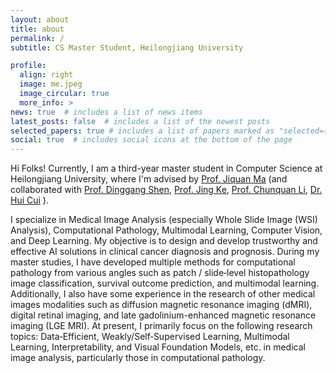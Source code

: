 ```yaml
---
layout: about
title: about
permalink: /
subtitle: CS Master Student, Heilongjiang University

profile:
  align: right
  image: me.jpeg
  image_circular: true
  more_info: >
news: true  # includes a list of news items
latest_posts: false  # includes a list of the newest posts
selected_papers: true # includes a list of papers marked as "selected={true}"
social: true  # includes social icons at the bottom of the page
---
```


Hi Folks! Currently, I am a third-year master student in Computer Science at Heilongjiang University, where I'm advised by [Prof. Jiquan Ma](https://jsjrj.hlju.edu.cn/info/1969/1526.htm) 
(and collaborated with 
[Prof. Dinggang Shen](https://scholar.google.com/citations?user=v6VYQC8AAAAJ&hl=zh-CN),
[Prof. Jing Ke](https://scholar.google.com/citations?hl=zh-CN&user=zX41yC8AAAAJ), 
[Prof. Chunquan Li](https://jsjxy.usc.edu.cn/info/2022/10218.htm),
[Dr. Hui Cui](https://scholar.google.com/citations?user=IPHzmmQAAAAJ&hl=zh-CN&oi=ao)
).

I specialize in Medical Image Analysis (especially Whole Slide Image (WSI) Analysis), Computational Pathology, Multimodal Learning, Computer Vision, and Deep Learning. My objective is to design and develop trustworthy and effective AI solutions in clinical cancer diagnosis and prognosis. During my master studies, I have developed
multiple methods for computational pathology from various angles such as patch / slide‑level histopathology image classification, survival outcome prediction, and multimodal learning. Additionally, I also have some experience in the research of other medical images modalities such as diffusion magnetic resonance imaging (dMRI), digital retinal imaging, and late gadolinium-enhanced magnetic resonance imaging (LGE MRI). At present, I primarily focus on the following research topics: Data‑Efficient, Weakly/Self‑Supervised Learning, Multimodal Learning, Interpretability, and Visual Foundation Models, etc. in medical image analysis, particularly those in computational pathology.
